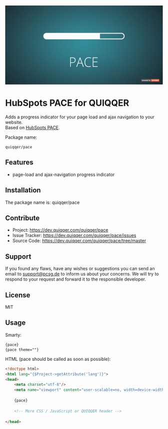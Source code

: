 ![Pace](bin/images/Readme.jpg)

HubSpots PACE for QUIQQER
========

Adds a progress indicator for your page load and ajax navigation to your website.  
Based on [HubSpots PACE](http://github.hubspot.com/pace). 


Package name:

    quiqqer/pace


Features
--------

- page-load and ajax-navigation progress indicator 


Installation
------------

The package name is: quiqqer/pace


Contribute
----------

- Project: https://dev.quiqqer.com/quiqqer/pace
- Issue Tracker: https://dev.quiqqer.com/quiqqer/pace/issues
- Source Code: https://dev.quiqqer.com/quiqqer/pace/tree/master


Support
-------

If you found any flaws, have any wishes or suggestions you can send an email
to [support@pcsg.de](mailto:support@pcsg.de) to inform us about your concerns. 
We will try to respond to your request and forward it to the responsible developer.


License
-------

MIT


Usage
--------

Smarty:

```smarty
{pace}
{pace theme=""}
```

HTML (pace should be called as soon as possible):

```html
<!doctype html>
<html lang="{$Project->getAttribute('lang')}">
<head>
    <meta charset="utf-8"/>
    <meta name="viewport" content="user-scalable=no, width=device-width, initial-scale=1, maximum-scale=1"/>
    
    {pace}
    
    <!-- More CSS / JavaScript or QUIQQER header -->
    
</head>
```